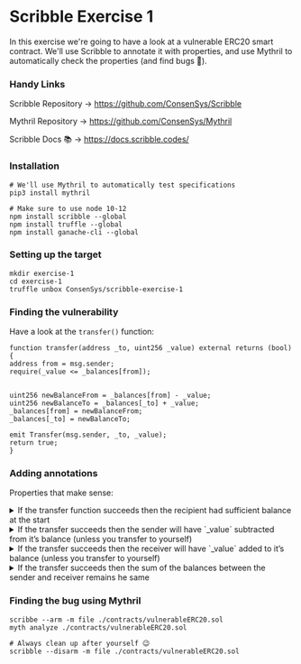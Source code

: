 # Scribble Exercise 1

In this exercise we're going to have a look at a vulnerable ERC20 smart contract. 
We'll use Scribble to annotate it with properties, and use Mythril to automatically check the properties (and find bugs 🐛).

### Handy Links
Scribble Repository -> https://github.com/ConsenSys/Scribble

Mythril Repository -> https://github.com/ConsenSys/Mythril

Scribble Docs 📚 -> https://docs.scribble.codes/

### Installation
```
# We'll use Mythril to automatically test specifications
pip3 install mythril

# Make sure to use node 10-12
npm install scribble --global
npm install truffle --global
npm install ganache-cli --global
```

### Setting up the target

```
mkdir exercise-1
cd exercise-1
truffle unbox ConsenSys/scribble-exercise-1
```


### Finding the vulnerability
Have a look at the `transfer()` function:
```
function transfer(address _to, uint256 _value) external returns (bool) {
address from = msg.sender;
require(_value <= _balances[from]);


uint256 newBalanceFrom = _balances[from] - _value;
uint256 newBalanceTo = _balances[_to] + _value;
_balances[from] = newBalanceFrom;
_balances[_to] = newBalanceTo;

emit Transfer(msg.sender, _to, _value);
return true;
}
```

### Adding annotations
Properties that make sense:
<details>
<summary> If the transfer function succeeds then the recipient had sufficient balance at the start</summary>
<br>
<pre>
/// if_succeeds {:msg "The sender has sufficient balance at the start"} old(_balances[msg.sender] <= _value)
function transfer(address _to, uint256 _value) external returns (bool) {
    ...
}
</pre>
</details>

<details>
<summary> If the transfer succeeds then the sender will have `_value` subtracted from it’s balance (unless you transfer to yourself)</summary>
<br>
<pre>
/// if_succeeds {:msg "The sender has _value less balance"} msg.sender != _to ==> old(_balances[msg.sender]) - _value == _balances[msg.sender]; 
function transfer(address _to, uint256 _value) external returns (bool) {
    ...
}
</pre>
</details>

<details>
<summary> If the transfer succeeds then the receiver will have `_value` added to it’s balance  (unless you transfer to yourself)</summary>
<br>
<pre>
/// if_succeeds {:msg "The receiver receives _value"} msg.sender != _to ==> old(_balances[_to]) + _value == _balances[_to]; 
function transfer(address _to, uint256 _value) external returns (bool) {
    ...
}
</pre>
</details>

<details>
<summary>  If the transfer succeeds then the sum of the balances between the sender and receiver remains he same</summary>
<br>
<pre>
/// if_succeeds {:msg "Transfer does not modify the sum of balances" } old(_balances[_to]) + old(_balances[msg.sender]) == _balances[_to] + _balances[msg.sender];
function transfer(address _to, uint256 _value) external returns (bool) {
    ...
}
</pre>
</details>

### Finding the bug using Mythril

```
scribbe --arm -m file ./contracts/vulnerableERC20.sol
myth analyze ./contracts/vulnerableERC20.sol

# Always clean up after yourself 😉
scribble --disarm -m file ./contracts/vulnerableERC20.sol
```
